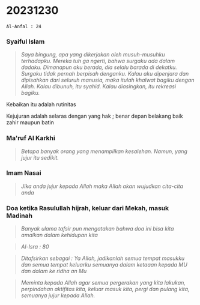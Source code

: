 # 20231230

```
Al-Anfal : 24
```

### Syaiful Islam
>_Saya bingung, apa yang dikerjakan oleh musuh-musuhku terhadapku. Mereka tuh ga ngerti, bahwa surgaku ada dalam dadaku. Dimanapun aku berada, dia selalu barada di dekatku. Surgaku tidak pernah berpisah denganku. Kalau aku dipenjara dan dipisahkan dari seluruh manusia, maka itulah khalwat bagiku dengan Allah. Kalau dibunuh, itu syahid. Kalau diasingkan, itu rekreasi bagiku._

Kebaikan itu adalah rutinitas

Kejujuran adalah selaras dengan yang hak ; benar depan belakang baik zahir maupun batin

### Ma'ruf Al Karkhi
>_Betapa banyak orang yang menampilkan kesalehan. Namun, yang jujur itu sedikit._

### Imam Nasai
>_Jika anda jujur kepada Allah maka Allah akan wujudkan cita-cita anda_

### Doa ketika Rasulullah hijrah, keluar dari Mekah, masuk Madinah
>_Banyak ulama tafsir pun mengatakan bahwa doa ini bisa kita amalkan dalam kehidupan kita_

>_Al-Isra : 80_

>_Ditafsirkan sebagai : Ya Allah, jadikanlah semua tempat masukku dan semua tempat keluarku semuanya dalam ketaaan kepada MU dan dalam ke ridha an Mu_

>_Meminta kepada Allah agar semua pergerakan yang kita lakukan, perpindahan aktifitas kita, keluar masuk kita, pergi dan pulang kita, semuanya jujur kepada Allah._